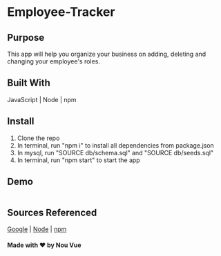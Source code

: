 # Employee-Tracker

## Purpose
This app will help you organize your business on adding, deleting and changing your employee's roles.

## Built With 
JavaScript | Node | npm

## Install
1. Clone the repo
2. In terminal, run "npm i" to install all dependencies from package.json
3. In mysql, run "SOURCE db/schema.sql" and "SOURCE db/seeds.sql"
4. In terminal, run "npm start" to start the app

## Demo
![]()

## Sources Referenced
[Google](https://www.google.com) |
[Node](https://nodejs.org/en/) |
[npm](https://www.npmjs.com/package/inquirer)

#### Made with ❤️ by Nou Vue